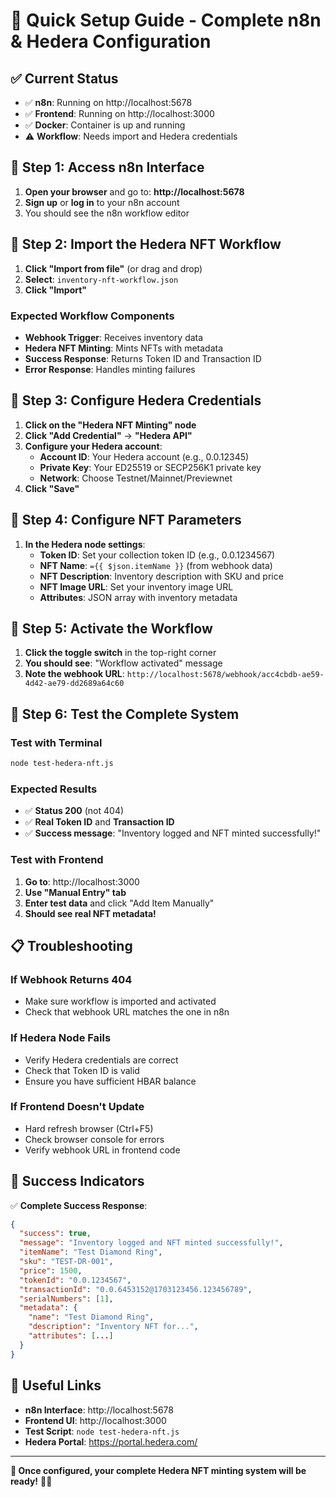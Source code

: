 # 🚀 Quick Setup Guide - Complete n8n & Hedera Configuration

## ✅ **Current Status**
- ✅ **n8n**: Running on http://localhost:5678
- ✅ **Frontend**: Running on http://localhost:3000  
- ✅ **Docker**: Container is up and running
- ⚠️ **Workflow**: Needs import and Hedera credentials

## 🔧 **Step 1: Access n8n Interface**

1. **Open your browser** and go to: **http://localhost:5678**
2. **Sign up** or **log in** to your n8n account
3. You should see the n8n workflow editor

## 🔧 **Step 2: Import the Hedera NFT Workflow**

1. **Click "Import from file"** (or drag and drop)
2. **Select**: `inventory-nft-workflow.json`
3. **Click "Import"**

### **Expected Workflow Components**
- **Webhook Trigger**: Receives inventory data
- **Hedera NFT Minting**: Mints NFTs with metadata
- **Success Response**: Returns Token ID and Transaction ID
- **Error Response**: Handles minting failures

## 🔧 **Step 3: Configure Hedera Credentials**

1. **Click on the "Hedera NFT Minting" node**
2. **Click "Add Credential"** → **"Hedera API"**
3. **Configure your Hedera account**:
   - **Account ID**: Your Hedera account (e.g., 0.0.12345)
   - **Private Key**: Your ED25519 or SECP256K1 private key
   - **Network**: Choose Testnet/Mainnet/Previewnet
4. **Click "Save"**

## 🔧 **Step 4: Configure NFT Parameters**

1. **In the Hedera node settings**:
   - **Token ID**: Set your collection token ID (e.g., 0.0.1234567)
   - **NFT Name**: `={{ $json.itemName }}` (from webhook data)
   - **NFT Description**: Inventory description with SKU and price
   - **NFT Image URL**: Set your inventory image URL
   - **Attributes**: JSON array with inventory metadata

## 🔧 **Step 5: Activate the Workflow**

1. **Click the toggle switch** in the top-right corner
2. **You should see**: "Workflow activated" message
3. **Note the webhook URL**: `http://localhost:5678/webhook/acc4cbdb-ae59-4d42-ae79-dd2689a64c60`

## 🧪 **Step 6: Test the Complete System**

### **Test with Terminal**
```bash
node test-hedera-nft.js
```

### **Expected Results**
- ✅ **Status 200** (not 404)
- ✅ **Real Token ID** and **Transaction ID**
- ✅ **Success message**: "Inventory logged and NFT minted successfully!"

### **Test with Frontend**
1. **Go to**: http://localhost:3000
2. **Use "Manual Entry" tab**
3. **Enter test data** and click "Add Item Manually"
4. **Should see real NFT metadata!**

## 📋 **Troubleshooting**

### **If Webhook Returns 404**
- Make sure workflow is imported and activated
- Check that webhook URL matches the one in n8n

### **If Hedera Node Fails**
- Verify Hedera credentials are correct
- Check that Token ID is valid
- Ensure you have sufficient HBAR balance

### **If Frontend Doesn't Update**
- Hard refresh browser (Ctrl+F5)
- Check browser console for errors
- Verify webhook URL in frontend code

## 🎯 **Success Indicators**

✅ **Complete Success Response**:
```json
{
  "success": true,
  "message": "Inventory logged and NFT minted successfully!",
  "itemName": "Test Diamond Ring",
  "sku": "TEST-DR-001",
  "price": 1500,
  "tokenId": "0.0.1234567",
  "transactionId": "0.0.6453152@1703123456.123456789",
  "serialNumbers": [1],
  "metadata": {
    "name": "Test Diamond Ring",
    "description": "Inventory NFT for...",
    "attributes": [...]
  }
}
```

## 🔗 **Useful Links**

- **n8n Interface**: http://localhost:5678
- **Frontend UI**: http://localhost:3000
- **Test Script**: `node test-hedera-nft.js`
- **Hedera Portal**: https://portal.hedera.com/

---

**🎉 Once configured, your complete Hedera NFT minting system will be ready!** 🚀✨ 